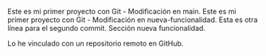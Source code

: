 Este es mi primer proyecto con Git - Modificación en main.
Este es mi primer proyecto con Git - Modificación en nueva-funcionalidad.
Esta es otra línea para el segundo commit.
Sección nueva funcionalidad.

Lo he vinculado con un repositorio remoto en GitHub.